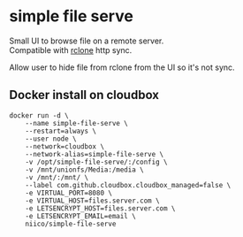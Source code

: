 # simple file serve

Small UI to browse file on a remote server.  
Compatible with [rclone](https://rclone.org/) http sync.

Allow user to hide file from rclone from the UI so it's not sync.

## Docker install on cloudbox

```
docker run -d \
    --name simple-file-serve \
    --restart=always \
    --user node \
    --network=cloudbox \
    --network-alias=simple-file-serve \
    -v /opt/simple-file-serve/:/config \
    -v /mnt/unionfs/Media:/media \
    -v /mnt/:/mnt/ \
    --label com.github.cloudbox.cloudbox_managed=false \
    -e VIRTUAL_PORT=8080 \
    -e VIRTUAL_HOST=files.server.com \
    -e LETSENCRYPT_HOST=files.server.com \
    -e LETSENCRYPT_EMAIL=email \
    niico/simple-file-serve
```
